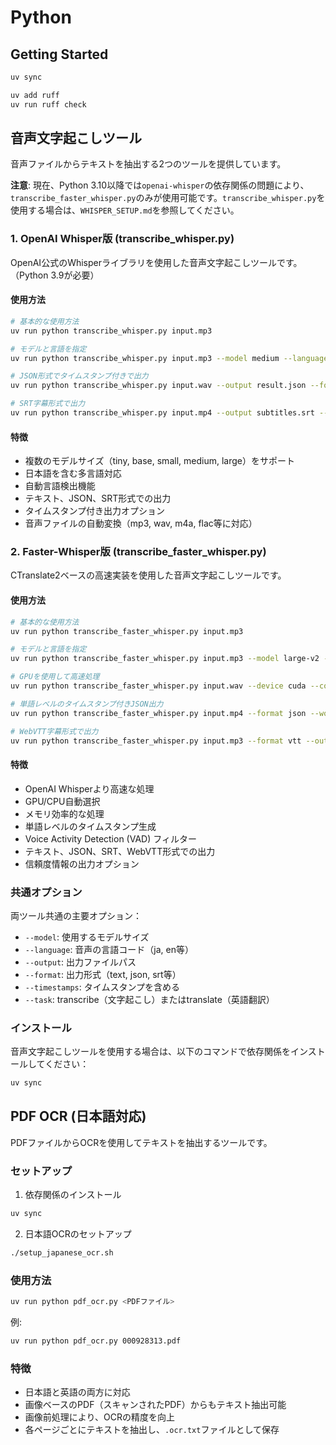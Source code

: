 # Python

## Getting Started

```sh
uv sync
```

```sh
uv add ruff
uv run ruff check
```

## 音声文字起こしツール

音声ファイルからテキストを抽出する2つのツールを提供しています。

**注意**: 現在、Python 3.10以降では`openai-whisper`の依存関係の問題により、`transcribe_faster_whisper.py`のみが使用可能です。`transcribe_whisper.py`を使用する場合は、`WHISPER_SETUP.md`を参照してください。

### 1. OpenAI Whisper版 (transcribe_whisper.py)

OpenAI公式のWhisperライブラリを使用した音声文字起こしツールです。（Python 3.9が必要）

#### 使用方法

```sh
# 基本的な使用方法
uv run python transcribe_whisper.py input.mp3

# モデルと言語を指定
uv run python transcribe_whisper.py input.mp3 --model medium --language ja

# JSON形式でタイムスタンプ付きで出力
uv run python transcribe_whisper.py input.wav --output result.json --format json --timestamps

# SRT字幕形式で出力
uv run python transcribe_whisper.py input.mp4 --output subtitles.srt --format srt
```

#### 特徴

- 複数のモデルサイズ（tiny, base, small, medium, large）をサポート
- 日本語を含む多言語対応
- 自動言語検出機能
- テキスト、JSON、SRT形式での出力
- タイムスタンプ付き出力オプション
- 音声ファイルの自動変換（mp3, wav, m4a, flac等に対応）

### 2. Faster-Whisper版 (transcribe_faster_whisper.py)

CTranslate2ベースの高速実装を使用した音声文字起こしツールです。

#### 使用方法

```sh
# 基本的な使用方法
uv run python transcribe_faster_whisper.py input.mp3

# モデルと言語を指定
uv run python transcribe_faster_whisper.py input.mp3 --model large-v2 --language ja

# GPUを使用して高速処理
uv run python transcribe_faster_whisper.py input.wav --device cuda --compute_type float16

# 単語レベルのタイムスタンプ付きJSON出力
uv run python transcribe_faster_whisper.py input.mp4 --format json --word_timestamps --output result.json

# WebVTT字幕形式で出力
uv run python transcribe_faster_whisper.py input.mp3 --format vtt --output subtitles.vtt
```

#### 特徴

- OpenAI Whisperより高速な処理
- GPU/CPU自動選択
- メモリ効率的な処理
- 単語レベルのタイムスタンプ生成
- Voice Activity Detection (VAD) フィルター
- テキスト、JSON、SRT、WebVTT形式での出力
- 信頼度情報の出力オプション

### 共通オプション

両ツール共通の主要オプション：

- `--model`: 使用するモデルサイズ
- `--language`: 音声の言語コード（ja, en等）
- `--output`: 出力ファイルパス
- `--format`: 出力形式（text, json, srt等）
- `--timestamps`: タイムスタンプを含める
- `--task`: transcribe（文字起こし）またはtranslate（英語翻訳）

### インストール

音声文字起こしツールを使用する場合は、以下のコマンドで依存関係をインストールしてください：

```sh
uv sync
```

## PDF OCR (日本語対応)

PDFファイルからOCRを使用してテキストを抽出するツールです。

### セットアップ

1. 依存関係のインストール
```sh
uv sync
```

2. 日本語OCRのセットアップ
```sh
./setup_japanese_ocr.sh
```

### 使用方法

```sh
uv run python pdf_ocr.py <PDFファイル>
```

例:
```sh
uv run python pdf_ocr.py 000928313.pdf
```

### 特徴

- 日本語と英語の両方に対応
- 画像ベースのPDF（スキャンされたPDF）からもテキスト抽出可能
- 画像前処理により、OCRの精度を向上
- 各ページごとにテキストを抽出し、`.ocr.txt`ファイルとして保存